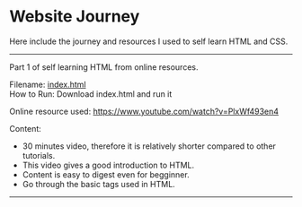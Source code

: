 # Website Journey

Here include the journey and resources I used to self learn HTML and CSS.

<hr>
Part 1 of self learning HTML from online resources.

Filename: [index.html](index.html) <br>
How to Run: Download index.html and run it

Online resource used: https://www.youtube.com/watch?v=PlxWf493en4

Content: 
- 30 minutes video, therefore it is relatively shorter compared to other tutorials.
- This video gives a good introduction to HTML.
- Content is easy to digest even for begginner. 
- Go through the basic tags used in HTML.

<hr>
